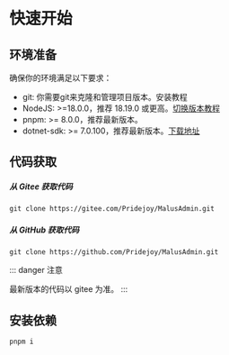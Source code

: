 # 快速开始


## 环境准备

确保你的环境满足以下要求：

- git: 你需要git来克隆和管理项目版本。安装教程
- NodeJS: >=18.0.0，推荐 18.19.0 或更高。[切换版本教程](/article/nvm)
- pnpm: >= 8.0.0，推荐最新版本。
- dotnet-sdk: >= 7.0.100，推荐最新版本。[下载地址](https://dotnet.microsoft.com/zh-cn/download)

## 代码获取

##### 从 Gitee 获取代码
```
git clone https://gitee.com/Pridejoy/MalusAdmin.git
``` 

 ##### 从 GitHub 获取代码
 ```
git clone https://github.com/Pridejoy/MalusAdmin.git 
```

::: danger 注意 

最新版本的代码以 gitee 为准。
:::
## 安装依赖
```
pnpm i
```